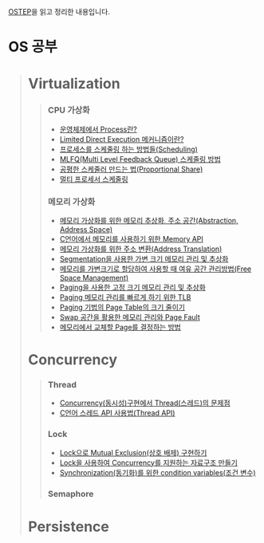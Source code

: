 [OSTEP](http://pages.cs.wisc.edu/~remzi/OSTEP/)을 읽고 정리한 내용입니다.

# OS 공부
 > # Virtualization
 >> ### CPU 가상화
 >> - [운영체제에서 Process란?](https://icksw.tistory.com/54?category=878876)
 >> - [Limited Direct Execution 메커니즘이란?](https://icksw.tistory.com/68?category=878876)
 >> - [프로세스를 스케줄링 하는 방법들(Scheduling)](https://icksw.tistory.com/123?category=878876)
 >> - [MLFQ(Multi Level Feedback Queue) 스케줄링 방법](https://icksw.tistory.com/124?category=878876)
 >> - [공평한 스케줄러 만드는 법(Proportional Share)](https://icksw.tistory.com/125?category=878876)
 >> - [멀티 프로세서 스케줄링](https://icksw.tistory.com/127?category=878876)
 >> ### 메모리 가상화
 >> - [메모리 가상화를 위한 메모리 추상화, 주소 공간(Abstraction, Address Space)](https://icksw.tistory.com/129?category=878876)
 >> - [C언어에서 메모리를 사용하기 위한 Memory API](https://icksw.tistory.com/142?category=878876)
 >> - [메모리 가상화를 위한 주소 변환(Address Translation)](https://icksw.tistory.com/143?category=878876)
 >> - [Segmentation을 사용한 가변 크기 메모리 관리 및 추상화](https://icksw.tistory.com/145?category=878876)
 >> - [메모리를 가변크기로 할당하여 사용할 때 여유 공간 관리방법(Free Space Management)](https://icksw.tistory.com/147?category=878876)
 >> - [Paging을 사용한 고정 크기 메모리 관리 및 추상화](https://icksw.tistory.com/148?category=878876)
 >> - [Paging 메모리 관리를 빠르게 하기 위한 TLB](https://icksw.tistory.com/149)
 >> - [Paging 기법의 Page Table의 크기 줄이기](https://icksw.tistory.com/150)
 >> - [Swap 공간을 활용한 메모리 관리와 Page Fault](https://icksw.tistory.com/151)
 >> - [메모리에서 교체할 Page를 결정하는 방법](https://icksw.tistory.com/153)
> # Concurrency
>> ### Thread
 >> - [Concurrency(동시성)구현에서 Thread(스레드)의 문제점](https://icksw.tistory.com/155?category=878876)
 >> - [C언어 스레드 API 사용법(Thread API)](https://icksw.tistory.com/156?category=878876)
>> ### Lock
 >> - [Lock으로 Mutual Exclusion(상호 배제) 구현하기](https://icksw.tistory.com/158?category=878876)
 >> - [Lock을 사용하여 Concurrency를 지원하는 자료구조 만들기](https://icksw.tistory.com/162?category=878876)
 >> - [Synchronization(동기화)를 위한 condition variables(조건 변수)](https://icksw.tistory.com/164?category=878876)
>> ### Semaphore
> # Persistence
